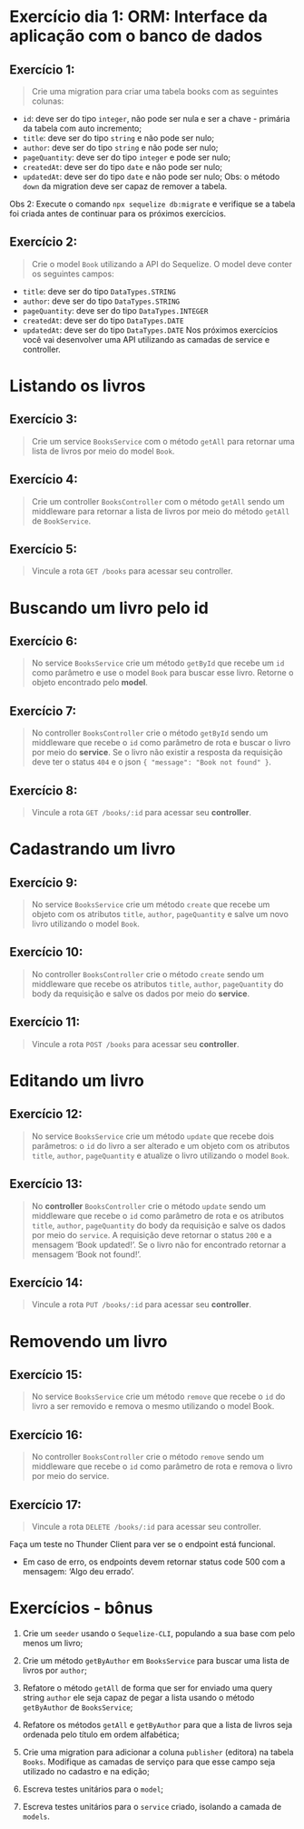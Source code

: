 # Exercício dia 1: ORM: Interface da aplicação com o banco de dados

## Exercício 1:
> Crie uma migration para criar uma tabela books com as seguintes colunas:

- `id`: deve ser do tipo `integer`, não pode ser nula e ser a chave - primária da tabela com auto incremento;
- `title`: deve ser do tipo `string` e não pode ser nulo;
- `author`: deve ser do tipo `string` e não pode ser nulo;
- `pageQuantity`: deve ser do tipo `integer` e pode ser nulo;
- `createdAt`: deve ser do tipo `date` e não pode ser nulo;
- `updatedAt`: deve ser do tipo `date` e não pode ser nulo;
Obs: o método `down` da migration deve ser capaz de remover a tabela.

Obs 2: Execute o comando `npx sequelize db:migrate` e verifique se a tabela foi criada antes de continuar para os próximos exercícios.

## Exercício 2:
> Crie o model `Book` utilizando a API do Sequelize. O model deve conter os seguintes campos:

- `title`: deve ser do tipo `DataTypes.STRING`
- `author`: deve ser do tipo `DataTypes.STRING`
- `pageQuantity`: deve ser do tipo `DataTypes.INTEGER`
- `createdAt`: deve ser do tipo `DataTypes.DATE`
- `updatedAt`: deve ser do tipo `DataTypes.DATE`
Nos próximos exercícios você vai desenvolver uma API utilizando as camadas de service e controller.

# Listando os livros
## Exercício 3:
> Crie um service `BooksService` com o método `getAll` para retornar uma lista de livros por meio do model `Book`.

## Exercício 4:
> Crie um controller `BooksController` com o método `getAll` sendo um middleware para retornar a lista de livros por meio do método `getAll` de `BookService`.

## Exercício 5:
> Vincule a rota `GET /books` para acessar seu controller.

# Buscando um livro pelo id
## Exercício 6:
> No service `BooksService` crie um método `getById` que recebe um `id` como parâmetro e use o model `Book` para buscar esse livro. Retorne o objeto encontrado pelo **model**.

## Exercício 7:
> No controller `BooksController` crie o método `getById` sendo um middleware que recebe o `id` como parâmetro de rota e buscar o livro por meio do **service**. Se o livro não existir a resposta da requisição deve ter o status `404` e o json `{ "message": "Book not found" }`.

## Exercício 8:
> Vincule a rota `GET /books/:id` para acessar seu **controller**.

# Cadastrando um livro
## Exercício 9:
> No service `BooksService` crie um método `create` que recebe um objeto com os atributos `title`, `author`, `pageQuantity` e salve um novo livro utilizando o model `Book`.

## Exercício 10:
> No controller `BooksController` crie o método `create` sendo um middleware que recebe os atributos `title`, `author`, `pageQuantity` do body da requisição e salve os dados por meio do **service**.

## Exercício 11:
> Vincule a rota `POST /books` para acessar seu **controller**.

# Editando um livro
## Exercício 12:
> No service `BooksService` crie um método `update` que recebe dois parâmetros: o `id` do livro a ser alterado e um objeto com os atributos `title`, `author`, `pageQuantity` e atualize o livro utilizando o model `Book`.

## Exercício 13:
> No **controller** `BooksController` crie o método `update` sendo um middleware que recebe o `id` como parâmetro de rota e os atributos `title`, `author`, `pageQuantity` do body da requisição e salve os dados por meio do `service`. A requisição deve retornar o status `200` e a mensagem ‘Book updated!’. Se o livro não for encontrado retornar a mensagem ‘Book not found!’.

## Exercício 14:
> Vincule a rota `PUT /books/:id` para acessar seu **controller**.

# Removendo um livro
## Exercício 15:
> No service `BooksService` crie um método `remove` que recebe o `id` do livro a ser removido e remova o mesmo utilizando o model Book.

## Exercício 16:
> No controller `BooksController` crie o método `remove` sendo um middleware que recebe o `id` como parâmetro de rota e remova o livro por meio do service.

## Exercício 17:
> Vincule a rota `DELETE /books/:id` para acessar seu controller.

Faça um teste no Thunder Client para ver se o endpoint está funcional.

- Em caso de erro, os endpoints devem retornar status code 500 com a mensagem: ‘Algo deu errado’.

# Exercícios - bônus

1. Crie um `seeder` usando o `Sequelize-CLI`, populando a sua base com pelo menos um livro;

2. Crie um método `getByAuthor` em `BooksService` para buscar uma lista de livros por `author`;

3. Refatore o método `getAll` de forma que ser for enviado uma query string `author` ele seja capaz de pegar a lista usando o método `getByAuthor` de `BooksService`;

4. Refatore os métodos `getAll` e `getByAuthor` para que a lista de livros seja ordenada pelo título em ordem alfabética;

5. Crie uma migration para adicionar a coluna `publisher` (editora) na tabela `Books`. Modifique as camadas de serviço para que esse campo seja utilizado no cadastro e na edição;

6. Escreva testes unitários para o `model`;

7. Escreva testes unitários para o `service` criado, isolando a camada de `models`.